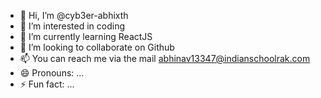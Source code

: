 - 👋 Hi, I’m @cyb3er-abhixth
- 👀 I’m interested in coding
- 🌱 I’m currently learning ReactJS
- 💞️ I’m looking to collaborate on Github
- 📫 You can reach me via the mail abhinav13347@indianschoolrak.com
- 😄 Pronouns: ...
- ⚡ Fun fact: ...

<!---
cyb3er-abhixth/cyb3er-abhixth is a ✨ special ✨ repository because its `README.md` (this file) appears on your GitHub profile.
You can click the Preview link to take a look at your changes.
--->
